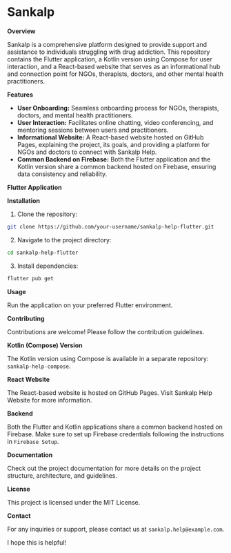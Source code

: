 # Sankalp

**Overview**

Sankalp is a comprehensive platform designed to provide support and assistance to individuals struggling with drug addiction. This repository contains the Flutter application, a Kotlin version using Compose for user interaction, and a React-based website that serves as an informational hub and connection point for NGOs, therapists, doctors, and other mental health practitioners.

**Features**

* **User Onboarding:** Seamless onboarding process for NGOs, therapists, doctors, and mental health practitioners.
* **User Interaction:** Facilitates online chatting, video conferencing, and mentoring sessions between users and practitioners.
* **Informational Website:** A React-based website hosted on GitHub Pages, explaining the project, its goals, and providing a platform for NGOs and doctors to connect with Sankalp Help.
* **Common Backend on Firebase:** Both the Flutter application and the Kotlin version share a common backend hosted on Firebase, ensuring data consistency and reliability.

**Flutter Application**

**Installation**

1. Clone the repository:

```bash
git clone https://github.com/your-username/sankalp-help-flutter.git
```

2. Navigate to the project directory:

```bash
cd sankalp-help-flutter
```

3. Install dependencies:

```bash
flutter pub get
```

**Usage**

Run the application on your preferred Flutter environment.

**Contributing**

Contributions are welcome! Please follow the contribution guidelines.

**Kotlin (Compose) Version**

The Kotlin version using Compose is available in a separate repository: `sankalp-help-compose`.

**React Website**

The React-based website is hosted on GitHub Pages. Visit Sankalp Help Website for more information.

**Backend**

Both the Flutter and Kotlin applications share a common backend hosted on Firebase. Make sure to set up Firebase credentials following the instructions in `Firebase Setup`.

**Documentation**

Check out the project documentation for more details on the project structure, architecture, and guidelines.

**License**

This project is licensed under the MIT License.

**Contact**

For any inquiries or support, please contact us at `sankalp.help@example.com`.

I hope this is helpful!
